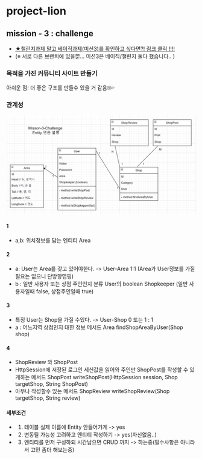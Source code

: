 # project-lion
## mission - 3 : challenge
- [★챌린지과제 말고 베이직과제(미션3)를 확인하고 싶다면?! 링크 클릭 !!!!](https://github.com/sodaMelon/project-lion/tree/mission-3)
- (※ 서로 다른 브랜치에 있을뿐... 미션3은 베이직/챌린지 둘다 했습니다.. )
### 목적을 가진 커뮤니티 사이트 만들기
아쉬운 점: 
 더 좋은 구조를 만들수 있을 거 같음🙄💦

### 관계성

![relationship](https://github.com/sodaMelon/project-lion/blob/mission-3-c/image/relationship-3-c.png?raw=true)
#### 1
- a,b: 위치정보를 담는 엔티티 Area
#### 2 
- a: User는 Area를 갖고 있어야한다. -> User-Area 1:1  (Area가 User정보를 가질 필요는 없으니 단방향맵핑)
- b : 일반 사용자 또는 상점 주인인지 분류 User의 boolean Shopkeeper (일반 사용자일때 false, 상점주인일때 true)
#### 3
- 특정 User는 Shop을 가질 수있다. -> User-Shop 0 또는 1 : 1 
- a : 어느지역 상점인지 대한 정보 메서드 Area findShopAreaByUser(Shop shop)

#### 4 
- ShopReview 와 ShopPost
- HttpSession에 저장된 로그인 세션값을 읽어와 주인만 ShopPost를 작성할 수 있게하는 메서드
ShopPost writeShopPost(HttpSession session, Shop targetShop, String ShopPost)
- 아무나 작성할수 있는 메서드 ShopReview writeShopReview(Shop targetShop, String review)


#### 세부조건 
- 1. 테이블 실제 이름에 Entity 안들어가게 -> yes
- 2. 변동될 가능성 고려하고 엔티티 작성하기 -> yes(자신없음..)
- 3. 엔티티를 먼저 구성하되 시간남으면 CRUD 까지 -> 하는중(필수사항은 아니라서 고민 좀더 해보는중)
